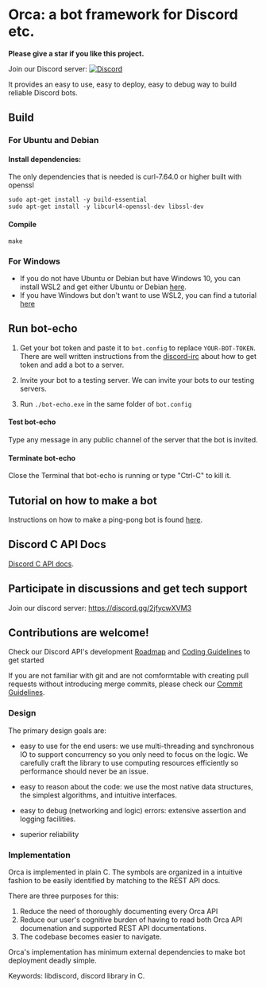 # Orca: a bot framework for Discord etc.

**Please give a star if you like this project.**

Join our Discord server: [![Discord](https://discordapp.com/api/guilds/562694099887587338/widget.png)](https://discord.gg/2jfycwXVM3)

It provides an easy to use, easy to deploy, easy to debug way to build
reliable Discord bots.


## Build
### For Ubuntu and Debian
#### Install dependencies:
The only dependencies that is needed is curl-7.64.0 or higher built with openssl
```
sudo apt-get install -y build-essential 
sudo apt-get install -y libcurl4-openssl-dev libssl-dev
```

#### Compile
```
make 
```

### For Windows
* If you do not have Ubuntu or Debian but have Windows 10, you can install WSL2 and get either Ubuntu or Debian [here](https://docs.microsoft.com/en-us/windows/wsl/install-win10).
* If you have Windows but don't want to use WSL2, you can find a tutorial [here](/docs/BUILDING_WITH_WINDOWS.md)

## Run bot-echo
1. Get your bot token and paste it to `bot.config` to
   replace `YOUR-BOT-TOKEN`. There are 
   well written instructions from the [discord-irc](https://github.com/reactiflux/discord-irc/wiki/Creating-a-discord-bot-&-getting-a-token) about 
   how to get token and add a bot to a server.
   
2. Invite your bot to a testing server. We can invite your bots
   to our testing servers. 

3. Run `./bot-echo.exe` in the same folder of `bot.config`

#### Test bot-echo
Type any message in any public channel of the server that the bot is invited.

#### Terminate bot-echo
Close the Terminal that bot-echo is running or type "Ctrl-C" to kill it.


## Tutorial on how to make a bot

Instructions on how to make a ping-pong bot is found [here](/docs/BUILDING_A_BOT.md).


## Discord C API Docs


[Discord C API docs](https://orcaapi.readthedocs.io/en/dev/index.html).



## Participate in discussions and get tech support
Join our discord server: https://discord.gg/2jfycwXVM3

## Contributions are welcome!
Check our Discord API's development [Roadmap](docs/DISCORD_ROADMAP.md) and [Coding Guidelines](docs/CODING_GUIDELINES.md) to get started

If you are not familiar with git and are not comformtable with creating pull requests without introducing merge 
commits, please check our [Commit Guidelines](docs/COMMIT_GUIDELINES.md).


### Design

The primary design goals are:

- easy to use for the end users: we use multi-threading and
  synchronous IO to support concurrency so you only need to focus on
  the logic.  We carefully craft the library to use computing
  resources efficiently so performance should never be an issue.

- easy to reason about the code: we use the most native data structures,
   the simplest algorithms, and intuitive interfaces.

- easy to debug (networking and logic) errors: extensive assertion 
  and logging facilities.

- superior reliability

### Implementation

Orca is implemented in plain C. The symbols are organized in a intuitive
fashion to be easily identified by matching to the REST API docs.

There are three purposes for this:

1.  Reduce the need of thoroughly documenting every Orca API
2.  Reduce our user's cognitive burden of having to read both Orca API
documenation and supported REST API documentations. 
3. The codebase becomes easier to navigate.

Orca's implementation has minimum external dependencies to make bot
deployment deadly simple.

Keywords:
libdiscord, discord library in C.

